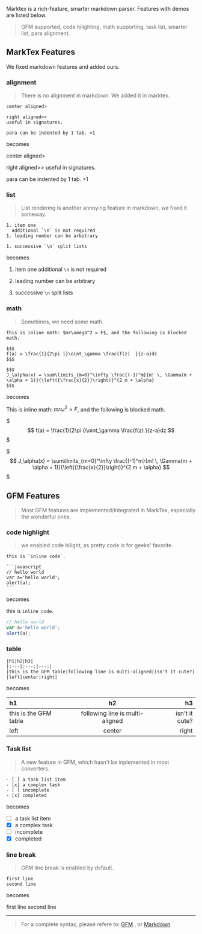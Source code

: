 Marktex is a rich-feature, smarter markdown parser. Features with demos are listed below.

> GFM supported, code hilighting, math supporting, task list, smarter list, para alignment. 


## MarkTex Features

We fixed markdown features and added ours.

### alignment
 
> There is no alignment in markdown. We added it in marktex.
            
```
center aligned>

right aligned>>
useful in signatures.

para can be indented by 1 tab. >1
```
       
becomes

center aligned>

right aligned>>
useful in signatures.

para can be indented by 1 tab. >1


### list

> List rendering is another annoying feature in markdown, we fixed it someway.

```
1. item one
  additional `\n` is not required
1. leading number can be arbitrary

1. successive `\n` split lists
```

becomes

1. item one
  additional `\n` is not required
1. leading number can be arbitrary

1. successive `\n` split lists


### math

> Sometimes, we need some math.

```
This is inline math: $mr\omega^2 = F$, and the following is blocked math.

$$$
f(a) = \frac{1}{2\pi i}\oint_\gamma \frac{f(z)  }{z-a}dz
$$$

$$$
J_\alpha(x) = \sum\limits_{m=0}^\infty \frac{(-1)^m}{m! \, \Gamma(m + \alpha + 1)}{\left({\frac{x}{2}}\right)}^{2 m + \alpha}
$$$
```
       
becomes

This is inline math: $mr\omega^2 = F$, and the following is blocked math.

$$$
f(a) = \frac{1}{2\pi i}\oint_\gamma \frac{f(z)  }{z-a}dz
$$$

$$$
J_\alpha(x) = \sum\limits_{m=0}^\infty \frac{(-1)^m}{m! \, \Gamma(m + \alpha + 1)}{\left({\frac{x}{2}}\right)}^{2 m + \alpha}
$$$



## GFM Features

> Most GFM features are implemented/integrated in MarkTex, especially the wonderful ones.



### code highlight

> we enabled code hilight, as pretty code is for geeks' favorite.

    this is `inline code`.
    
    ```javascript
    // hello world
    var a='hello world';
    alert(a);
    ```
    
becomes

this is `inline code`.

```javascript
// hello world
var a='hello world';
alert(a);
```

### table

    |h1|h2|h3|
    |:---|:---:|---:|
    |this is the GFM table|following line is multi-aligned|isn't it cute?|
    |left|center|right|
       
becomes

|h1|h2|h3|
|:---|:---:|---:|
|this is the GFM table|following line is multi-aligned|isn't it cute?|
|left|center|right|

### Task list

> A new feature in GFM, which hasn't be inplemented in most converters.

    - [ ] a task list item
    - [x] a complex task
    - [ ] incomplete
    - [x] completed
    
becomes

- [ ] a task list item
- [x] a complex task
- [ ] incomplete
- [x] completed

### line break

> GFM line break is enabled by default.
    
    first line
    second line
       
becomes

first line
second line

---

> For a complete syntax, please refere to: [GFM](https://help.github.com/articles/github-flavored-markdown) , or [Markdown](http://daringfireball.net/projects/markdown/syntax).
